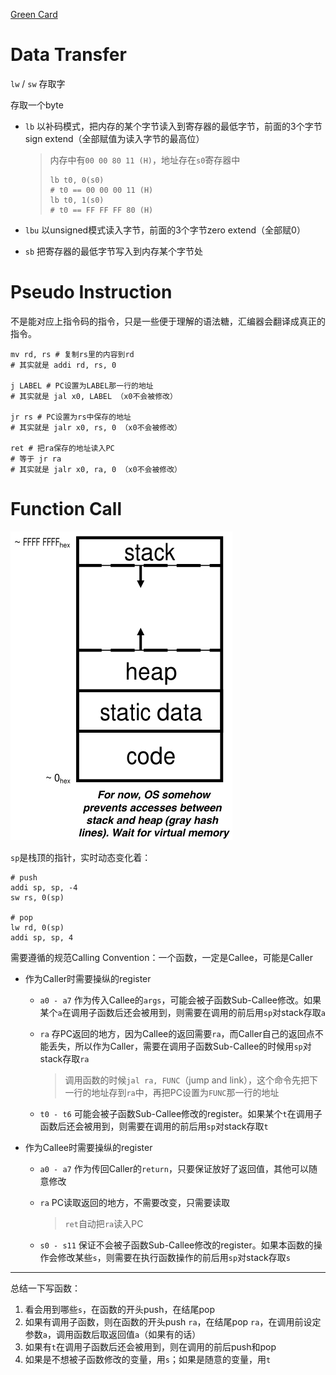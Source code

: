[Green Card](https://inst.eecs.berkeley.edu/~cs61c/fa17/img/riscvcard.pdf)

# Data Transfer

`lw` / `sw` 存取字

存取一个byte

- `lb` 以补码模式，把内存的某个字节读入到寄存器的最低字节，前面的3个字节sign extend（全部赋值为读入字节的最高位）

  > 内存中有`00 00 80 11 (H)`，地址存在`s0`寄存器中
  >
  > ```assembly
  > lb t0, 0(s0)
  > # t0 == 00 00 00 11 (H)
  > lb t0, 1(s0)
  > # t0 == FF FF FF 80 (H)
  > ```

- `lbu` 以unsigned模式读入字节，前面的3个字节zero extend（全部赋0）

- `sb` 把寄存器的最低字节写入到内存某个字节处

# Pseudo Instruction

不是能对应上指令码的指令，只是一些便于理解的语法糖，汇编器会翻译成真正的指令。

```assembly
mv rd, rs # 复制rs里的内容到rd
# 其实就是 addi rd, rs, 0

j LABEL # PC设置为LABEL那一行的地址
# 其实就是 jal x0, LABEL （x0不会被修改）

jr rs # PC设置为rs中保存的地址
# 其实就是 jalr x0, rs, 0 （x0不会被修改）

ret # 把ra保存的地址读入PC
# 等于 jr ra
# 其实就是 jalr x0, ra, 0 （x0不会被修改）
```

# Function Call

![Memory Management](<./../C/img/Memory Management.jpg>)

`sp`是栈顶的指针，实时动态变化着：

```assembly
# push
addi sp, sp, -4
sw rs, 0(sp)

# pop
lw rd, 0(sp)
addi sp, sp, 4
```

需要遵循的规范Calling Convention：一个函数，一定是Callee，可能是Caller

- 作为Caller时需要操纵的register

  - `a0 - a7` 作为传入Callee的`args`，可能会被子函数Sub-Callee修改。如果某个`a`在调用子函数后还会被用到，则需要在调用的前后用`sp`对stack存取`a`

  - `ra` 存PC返回的地方，因为Callee的返回需要`ra`，而Caller自己的返回点不能丢失，所以作为Caller，需要在调用子函数Sub-Callee的时候用`sp`对stack存取`ra`

    > 调用函数的时候`jal ra, FUNC`（jump and link），这个命令先把下一行的地址存到`ra`中，再把PC设置为`FUNC`那一行的地址

  - `t0 - t6` 可能会被子函数Sub-Callee修改的register。如果某个`t`在调用子函数后还会被用到，则需要在调用的前后用`sp`对stack存取`t`

- 作为Callee时需要操纵的register

  - `a0 - a7` 作为传回Caller的`return`，只要保证放好了返回值，其他可以随意修改

  - `ra` PC读取返回的地方，不需要改变，只需要读取

    > `ret`自动把`ra`读入PC

  - `s0 - s11` 保证不会被子函数Sub-Callee修改的register。如果本函数的操作会修改某些`s`，则需要在执行函数操作的前后用`sp`对stack存取`s`

---

总结一下写函数：

1. 看会用到哪些`s`，在函数的开头push，在结尾pop
2. 如果有调用子函数，则在函数的开头push `ra`，在结尾pop `ra`，在调用前设定参数`a`，调用函数后取返回值`a`（如果有的话）
3. 如果有`t`在调用子函数后还会被用到，则在调用的前后push和pop
4. 如果是不想被子函数修改的变量，用`s`；如果是随意的变量，用`t`
